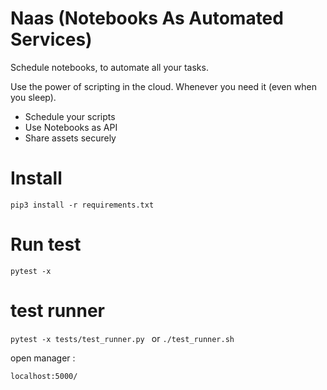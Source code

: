 # Naas (Notebooks As Automated Services)

Schedule notebooks, to automate all your tasks.

Use the power of scripting in the cloud.
Whenever you need it (even when you sleep).

* Schedule your scripts
* Use Notebooks as API
* Share assets securely

# Install

`pip3 install -r requirements.txt`

# Run test 

`pytest -x`  

# test runner

`pytest -x tests/test_runner.py `
or
`./test_runner.sh`

open manager :

`localhost:5000/`